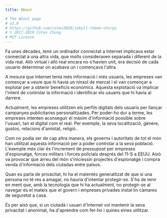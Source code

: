 ```yaml
---
title: About

# The About page
# v2.0
# https://github.com/cotes2020/jekyll-theme-chirpy
# © 2017-2019 Cotes Chung
# MIT License
---
```


Fa unes dècades, tenir un ordinador connectat a Internet implicava estar connectat a una altra vida, que molts consideraven separada i diferent de la vida real. Allò virtual i allò real encara no s'havien unit, era decisió de cada usuario determinar on acabava un i començava l'altra.

A mesura que Internet tenia més informació i més usuaris, les empreses van començar a veure que hi havia un nínxol de mercat i el van començar a explotar per a obtenir beneficis econòmics. Aquesta explotació va implicar l'intent de controlar la informació i identificar els usuaris que hi havia al darrere. 

Actualment, les empreses utilitzen els perfils digitals dels usuaris per llançar campanyes publicitaries personalitzades. Per poder-ho dur a terme, les empreses intenten aconseguir el màxim d'informació possible sobre l'usuari, tan el digital com el real. Per exemple, la seva localització, gènere, gustos, relacions d'amistat, religió..

Com no podia ser de cap altra manera, els governs i autoritats de tot el món han utilitzat aquesta informació per a poder controlar a la seva població. L'exemple més clar és l'increment de pressupost per empreses d'espionatge, forces militars i forces policials després del 11-S a EEUU. Això va provocar que arreu del món s'iniciessin projectes d'espionatge i compra venda d'informació dels ciutadas entre països.

Quan es parla de privacitat, hi ha el malentés generalitzat de que si una persona no té res a amagar, no hauria d'intentar protegir-se. S'ha de tenir en ment que, amb la tecnologia que hi ha actualment, no protegir-se al navegar és el mateix que el govern i empreses privades instal·lin càmares de seguretat a casa.

És per això que, si un ciutadà i usuari d'Internet vol mantenir la seva privacitat i anonimat, ha d'aprendre com fer-ho i quines eines utilitzar.